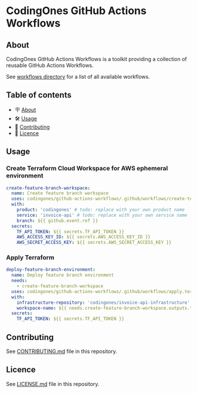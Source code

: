 # CodingOnes GitHub Actions Workflows

## About

CodingOnes GitHub Actions Workflows is a toolkit providing a collection of reusable GitHub Actions Workflows.

See [workflows directory](.github/workflows) for a list of all available workflows.

## Table of contents

- 🪧 [About](#about)
- 🛠️ [Usage](#usage)
- 🤗 [Contributing](#contributing)
- 📝 [Licence](#licence)

## Usage

### Create Terraform Cloud Workspace for AWS ephemeral environment

```yml
create-feature-branch-workspace:
  name: Create feature branch workspace
  uses: codingones/github-actions-workflows/.github/workflows/create-terraform-cloud-workspace-for-aws-ephemeral-environment.terraform.yml@main
  with:
    product: 'codingones' # todo: replace with your own product name
    service: 'invoice-api' # todo: replace with your own service name
    branch: ${{ github.event.ref }}
  secrets:
    TF_API_TOKEN: ${{ secrets.TF_API_TOKEN }}
    AWS_ACCESS_KEY_ID: ${{ secrets.AWS_ACCESS_KEY_ID }}
    AWS_SECRET_ACCESS_KEY: ${{ secrets.AWS_SECRET_ACCESS_KEY }}
```

### Apply Terraform

```yml
deploy-feature-branch-environment:
  name: Deploy feature branch environment
  needs:
    - create-feature-branch-workspace
  uses: codingones/github-actions-workflows/.github/workflows/apply.terraform.yml@main
  with:
    infrastructure-repository: 'codingones/invoice-api-infrastructure' # todo: replace with your own repository to deploy
    workspace-name: ${{ needs.create-feature-branch-workspace.outputs.tf-workspace }}
  secrets:
    TF_API_TOKEN: ${{ secrets.TF_API_TOKEN }}
```

## Contributing

See [CONTRIBUTING.md](./CONTRIBUTING.md) file in this repository.

## Licence

See [LICENSE.md](./LICENSE.md) file in this repository.
